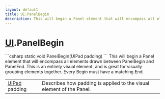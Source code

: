```yaml
---
layout: default
title: UI.PanelBegin
description: This will begin a Panel element that will encompass all elements drawn between PanelBegin and PanelEnd. This is an entirely visual element, and is great for visually grouping elements together. Every Begin must have a matching End.
---
```

# [UI]({{site.url}}/Pages/Reference/UI.html).PanelBegin

<div class='signature' markdown='1'>
```csharp
static void PanelBegin(UIPad padding)
```
This will begin a Panel element that will encompass all
elements drawn between PanelBegin and PanelEnd. This is an entirely
visual element, and is great for visually grouping elements
together. Every Begin must have a matching End.
</div>

|  |  |
|--|--|
|[UIPad]({{site.url}}/Pages/Reference/UIPad.html) padding|Describes how padding is applied to the             visual element of the Panel.|




